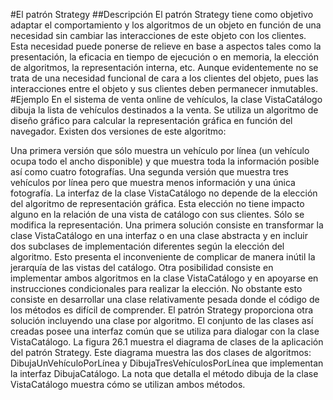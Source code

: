 #El patrón Strategy
##Descripción
El patrón Strategy tiene como objetivo adaptar el comportamiento y los algoritmos de
un objeto en función de una necesidad sin cambiar las interacciones de este objeto con
los clientes.
Esta necesidad puede ponerse de relieve en base a aspectos tales como la presentación,
la eficacia en tiempo de ejecución o en memoria, la elección de algoritmos, la
representación interna, etc. Aunque evidentemente no se trata de una necesidad
funcional de cara a los clientes del objeto, pues las interacciones entre el objeto y sus
clientes deben permanecer inmutables.
#Ejemplo
En el sistema de venta online de vehículos, la clase VistaCatálogo dibuja la lista de
vehículos destinados a la venta. Se utiliza un algoritmo de diseño gráfico para calcular
la representación gráfica en función del navegador. Existen dos versiones de este
algoritmo:

Una primera versión que sólo muestra un vehículo por línea (un vehículo ocupa
todo el ancho disponible) y que muestra toda la información posible así como
cuatro fotografías.
Una segunda versión que muestra tres vehículos por línea pero que muestra
menos información y una única fotografía.
La interfaz de la clase VistaCatálogo no depende de la elección del algoritmo de
representación gráfica. Esta elección no tiene impacto alguno en la relación de una vista
de catálogo con sus clientes. Sólo se modifica la representación.
Una primera solución consiste en transformar la clase VistaCatálogo en una interfaz o
en una clase abstracta y en incluir dos subclases de implementación diferentes según la
elección del algoritmo. Esto presenta el inconveniente de complicar de manera inútil la
jerarquía de las vistas del catálogo.
Otra posibilidad consiste en implementar ambos algoritmos en la clase VistaCatálogo y
en apoyarse en instrucciones condicionales para realizar la elección. No obstante esto
consiste en desarrollar una clase relativamente pesada donde el código de los métodos
es difícil de comprender.
El patrón Strategy proporciona otra solución incluyendo una clase por algoritmo. El
conjunto de las clases así creadas posee una interfaz común que se utiliza para dialogar
con la clase VistaCatálogo. La figura 26.1 muestra el diagrama de clases de la
aplicación del patrón Strategy.
Este diagrama muestra las dos clases de algoritmos: DibujaUnVehículoPorLínea y
DibujaTresVehículosPorLínea que implementan la interfaz DibujaCatálogo. La nota
que detalla el método dibuja de la clase VistaCatálogo muestra cómo se utilizan ambos
métodos.